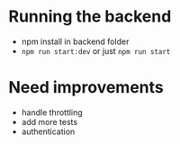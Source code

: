 # Running the backend
- npm install in backend folder
- `npm run start:dev` or just `npm run start`

# Need improvements
- handle throttling
- add more tests
- authentication